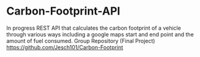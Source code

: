 # Carbon-Footprint-API
In progress REST API that calculates the carbon footprint of a vehicle through various ways including a google maps start and end point and the amount of fuel consumed. 
Group Repository (Final Project) https://github.com/Jesch101/Carbon-Footprint
